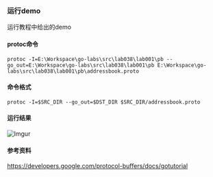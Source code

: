 ### 运行demo
运行教程中给出的demo

#### protoc命令
`protoc -I=E:\Workspace\go-labs\src\lab038\lab001\pb --go_out=E:\Workspace\go-labs\src\lab038\lab001\pb E:\Workspace\go-labs\src\lab038\lab001\pb\addressbook.proto`

#### 命令格式
`protoc -I=$SRC_DIR --go_out=$DST_DIR $SRC_DIR/addressbook.proto`

#### 运行结果
![Imgur](http://i.imgur.com/sRSLmA7.png)

#### 参考资料
https://developers.google.com/protocol-buffers/docs/gotutorial